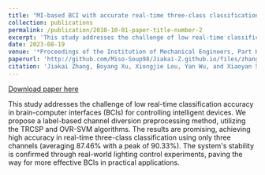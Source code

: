```yaml
---
title: "MI-based BCI with accurate real-time three-class classification processing and light control application"
collection: publications
permalink: /publication/2010-10-01-paper-title-number-2
excerpt: 'This study addresses the challenge of low real-time classification accuracy in brain-computer interfaces (BCIs) for controlling intelligent devices. We propose a label-based channel diversion preprocessing method, utilizing the TRCSP and OVR-SVM algorithms. The results are promising, achieving high accuracy in real-time three-class classification using only three channels (averaging 87.46% with a peak of 90.33%). The system's stability is confirmed through real-world lighting control experiments, paving the way for more effective BCIs in practical applications.'
date: 2023-08-19
venue: '*Proceedings of the Institution of Mechanical Engineers, Part H: Journal of Engineering in Medicine*'
paperurl: 'http://github.com/Miso-Soup98/Jiakai-Z.github.io/files/zhang-et-al-2023-mi-based-bci-with-accurate-real-time-three-class-classification-processing-and-light-control.pdf'
citation: 'Jiakai Zhang, Boyang Xu, Xiongjie Lou, Yan Wu, and Xiaoyan Shen*, “MI-based BCI with accurate real-time three-class classification processing and light control application,” *Proceedings of the Institution of Mechanical Engineers, Part H: Journal of Engineering in Medicine*, vol. 237, no. 8, pp. 1017–1028, Aug. 2023.'
---
```


[Download paper here](http://github.com/Miso-Soup98/Jiakai-Z.github.io/files/zhang-et-al-2023-mi-based-bci-with-accurate-real-time-three-class-classification-processing-and-light-control.pdf)

This study addresses the challenge of low real-time classification accuracy in brain-computer interfaces (BCIs) for controlling intelligent devices. We propose a label-based channel diversion preprocessing method, utilizing the TRCSP and OVR-SVM algorithms. The results are promising, achieving high accuracy in real-time three-class classification using only three channels (averaging 87.46% with a peak of 90.33%). The system's stability is confirmed through real-world lighting control experiments, paving the way for more effective BCIs in practical applications.
